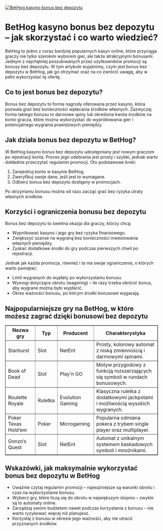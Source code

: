 [![BetHog kasyno bonus bez depozytu](https://123-caf.pages.dev/gitsignup.png)](https://vrmoo.ru/Bt82HjjY)

<h1>BetHog kasyno bonus bez depozytu – jak skorzystać i co warto wiedzieć?</h1> <p>BetHog to jedno z coraz bardziej popularnych kasyn online, które przyciąga graczy nie tylko szerokim wyborem gier, ale także atrakcyjnymi bonusami. Jednym z najchętniej poszukiwanych przez użytkowników promocji są bonusy bez depozytu. W tym artykule wyjaśnimy, czym jest bonus bez depozytu w BetHog, jak go otrzymać oraz na co zwrócić uwagę, aby w pełni wykorzystać tę ofertę.</p>  <h2>Co to jest bonus bez depozytu?</h2> <p>Bonus bez depozytu to forma nagrody oferowana przez kasyno, która pozwala grać bez konieczności wpłacania środków własnych. Zazwyczaj forma takiego bonusu to darmowe spiny lub określona kwota środków na konto gracza, które można wykorzystać do wypróbowania gier i potencjalnego wygrania prawdziwych pieniędzy.</p>  <h2>Jak działa bonus bez depozytu w BetHog?</h2> <p>W BetHog kasyno bonus bez depozytu udostępniany jest nowym graczom po rejestracji konta. Proces jego odebrania jest prosty i szybki, jednak warto dokładnie przeczytać regulamin promocji. Oto podstawowe kroki:</p> <ol>   <li>Zarejestruj konto w kasynie BetHog.</li>   <li>Zweryfikuj swoje dane, jeśli jest to wymagane.</li>   <li>Odbierz bonus bez depozytu dostępny w promocjach.</li> </ol> <p>Po otrzymaniu bonusu można od razu zacząć grać bez ryzyka utraty własnych środków.</p>  <h2>Korzyści i ograniczenia bonusu bez depozytu</h2> <p>Bonus bez depozytu to świetna okazja dla graczy, którzy chcą:</p> <ul>   <li>Wypróbować kasyno i jego gry bez ryzyka finansowego.</li>   <li>Zwiększyć szanse na wygraną bez konieczności inwestowania własnych pieniędzy.</li>   <li>Zyskać dodatkowe środki do gry podczas pierwszych chwil po rejestracji.</li> </ul> <p>Jednak jak każda promocja, również i ta ma swoje ograniczenia, o których warto pamiętać:</p> <ul>   <li>Limit wygranych do wypłaty po wykorzystaniu bonusu.</li>   <li>Wymogi dotyczące obrotu (wagering) – ile razy trzeba obrócić bonus, aby wygrane można było wypłacić.</li>   <li>Okres ważności bonusu, po którym środki bonusowe wygasają.</li> </ul>  <h2>Najpopularniejsze gry na BetHog, w które możesz zagrać dzięki bonusowi bez depozytu</h2> <table border="1" cellpadding="5" cellspacing="0" style="border-collapse: collapse; width: 100%; max-width: 600px;">   <thead>     <tr>       <th>Nazwa gry</th>       <th>Typ</th>       <th>Producent</th>       <th>Charakterystyka</th>     </tr>   </thead>   <tbody>     <tr>       <td>Starburst</td>       <td>Slot</td>       <td>NetEnt</td>       <td>Prosty, kolorowy automat z niską zmiennością i darmowymi spinami.</td>     </tr>     <tr>       <td>Book of Dead</td>       <td>Slot</td>       <td>Play'n GO</td>       <td>Motyw przygodowy z funkcją rozszerzających się symboli w rundach bonusowych.</td>     </tr>     <tr>       <td>Roulette Royale</td>       <td>Ruletka</td>       <td>Evolution Gaming</td>       <td>Klasyczna ruletka z dodatkowymi jackpotami i możliwością wysokich wygranych.</td>     </tr>     <tr>       <td>Poker Texas Hold’em</td>       <td>Poker</td>       <td>Microgaming</td>       <td>Popularna odmiana pokera z trybem single player oraz multiplayer.</td>     </tr>     <tr>       <td>Gonzo’s Quest</td>       <td>Slot</td>       <td>NetEnt</td>       <td>Automat z unikalnym systemem kaskadowych symboli i mnożnikami.</td>     </tr>   </tbody> </table>  <h2>Wskazówki, jak maksymalnie wykorzystać bonus bez depozytu w BetHog</h2> <ul>   <li>Uważnie czytaj regulamin promocji – najważniejsze są warunki obrotu i czas na wykorzystanie bonusu.</li>   <li>Wybierz gry, które liczą się do obrotu w największym stopniu – zwykle są to automaty online.</li>   <li>Zarządzaj swoim budżetem nawet podczas korzystania z bonusu – nie warto ryzykować więcej niż planujesz.</li>   <li>Korzystaj z bonusu w okresie jego ważności, aby nie utracić przyznanych środków.</li> </ul>